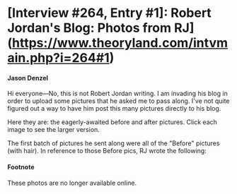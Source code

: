 # [Interview #264, Entry #1]: Robert Jordan's Blog: Photos from RJ](https://www.theoryland.com/intvmain.php?i=264#1)

#### Jason Denzel

Hi everyone—No, this is not Robert Jordan writing. I am invading his blog in order to upload some pictures that he asked me to pass along. I've not quite figured out a way to have him post this many pictures directly to his blog.

Here they are: the eagerly-awaited before and after pictures. Click each image to see the larger version.

The first batch of pictures he sent along were all of the "Before" pictures (with hair). In reference to those Before pics, RJ wrote the following:

#### Footnote

These photos are no longer available online.

